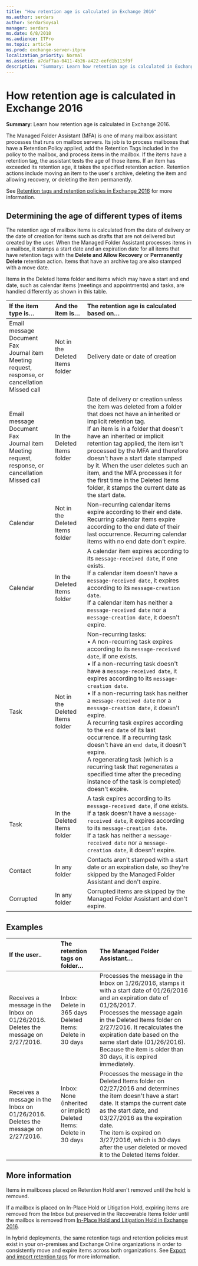 ```yaml
---
title: "How retention age is calculated in Exchange 2016"
ms.author: serdars
author: SerdarSoysal
manager: serdars
ms.date: 6/8/2018
ms.audience: ITPro
ms.topic: article
ms.prod: exchange-server-itpro
localization_priority: Normal
ms.assetid: a7daf7aa-0411-4b26-a422-eefd1b113f9f
description: "Summary: Learn how retention age is calculated in Exchange 2016."
---
```


# How retention age is calculated in Exchange 2016

 **Summary**: Learn how retention age is calculated in Exchange 2016.
  
The Managed Folder Assistant (MFA) is one of many mailbox assistant processes that runs on mailbox servers. Its job is to process mailboxes that have a Retention Policy applied, add the Retention Tags included in the policy to the mailbox, and process items in the mailbox. If the items have a retention tag, the assistant tests the age of those items. If an item has exceeded its retention age, it takes the specified retention action. Retention actions include moving an item to the user's archive, deleting the item and allowing recovery, or deleting the item permanently.
  
See [Retention tags and retention policies in Exchange 2016](retention-tags-and-retention-policies.md) for more information. 
  
## Determining the age of different types of items

The retention age of mailbox items is calculated from the date of delivery or the date of creation for items such as drafts that are not delivered but created by the user. When the Managed Folder Assistant processes items in a mailbox, it stamps a start date and an expiration date for all items that have retention tags with the **Delete and Allow Recovery** or **Permanently Delete** retention action. Items that have an archive tag are also stamped with a move date. 
  
Items in the Deleted Items folder and items which may have a start and end date, such as calendar items (meetings and appointments) and tasks, are handled differently as shown in this table.
  
|**If the item type is…**|**And the item is…**|**The retention age is calculated based on…**|
|:-----|:-----|:-----|
|Email message  <br/> Document  <br/> Fax  <br/> Journal item  <br/> Meeting request, response, or cancellation  <br/> Missed call  <br/> |Not in the Deleted Items folder  <br/> |Delivery date or date of creation  <br/> |
|Email message  <br/> Document  <br/> Fax  <br/> Journal item  <br/> Meeting request, response, or cancellation  <br/> Missed call  <br/> |In the Deleted Items folder  <br/> |Date of delivery or creation unless the item was deleted from a folder that does not have an inherited or implicit retention tag.  <br/> If an item is in a folder that doesn't have an inherited or implicit retention tag applied, the item isn't processed by the MFA and therefore doesn't have a start date stamped by it. When the user deletes such an item, and the MFA processes it for the first time in the Deleted Items folder, it stamps the current date as the start date.  <br/> |
|Calendar  <br/> |Not in the Deleted Items folder  <br/> |Non-recurring calendar items expire according to their end date.  <br/> Recurring calendar items expire according to the end date of their last occurrence. Recurring calendar items with no end date don't expire.  <br/> |
|Calendar  <br/> |In the Deleted Items folder  <br/> |A calendar item expires according to its `message-received date`, if one exists.  <br/> If a calendar item doesn't have a `message-received date`, it expires according to its `message-creation date`.  <br/> If a calendar item has neither a `message-received date` nor a `message-creation date`, it doesn't expire.  <br/> |
|Task  <br/> |Not in the Deleted Items folder  <br/> |Non-recurring tasks:  <br/> • A non-recurring task expires according to its `message-received date`, if one exists.  <br/> • If a non-recurring task doesn't have a `message-received date`, it expires according to its `message-creation date`.  <br/> • If a non-recurring task has neither a `message-received date` nor a `message-creation date`, it doesn't expire.  <br/> A recurring task expires according to the `end date` of its last occurrence. If a recurring task doesn't have an `end date`, it doesn't expire.  <br/> A regenerating task (which is a recurring task that regenerates a specified time after the preceding instance of the task is completed) doesn't expire.  <br/> |
|Task  <br/> |In the Deleted Items folder  <br/> |A task expires according to its `message-received date`, if one exists.  <br/> If a task doesn't have a `message-received date`, it expires according to its `message-creation date`.  <br/> If a task has neither a `message-received date` nor a `message-creation date`, it doesn't expire.  <br/> |
|Contact  <br/> |In any folder  <br/> |Contacts aren't stamped with a start date or an expiration date, so they're skipped by the Managed Folder Assistant and don't expire.  <br/> |
|Corrupted  <br/> |In any folder  <br/> |Corrupted items are skipped by the Managed Folder Assistant and don't expire.  <br/> |
   
## Examples

|**If the user..**|**The retention tags on folder…**|**The Managed Folder Assistant…**|
|:-----|:-----|:-----|
|Receives a message in the Inbox on 01/26/2016.  <br/> Deletes the message on 2/27/2016.  <br/> |Inbox: Delete in 365 days  <br/> Deleted Items: Delete in 30 days  <br/> |Processes the message in the Inbox on 1/26/2016, stamps it with a start date of 01/26/2016 and an expiration date of 01/26/2017.  <br/> Processes the message again in the Deleted Items folder on 2/27/2016. It recalculates the expiration date based on the same start date (01/26/2016).  <br/> Because the item is older than 30 days, it is expired immediately.  <br/> |
|Receives a message in the Inbox on 01/26/2016.  <br/> Deletes the message on 2/27/2016.  <br/> |Inbox: None (inherited or implicit)  <br/> Deleted Items: Delete in 30 days  <br/> |Processes the message in the Deleted Items folder on 02/27/2016 and determines the item doesn't have a start date. It stamps the current date as the start date, and 03/27/2016 as the expiration date.  <br/> The item is expired on 3/27/2016, which is 30 days after the user deleted or moved it to the Deleted Items folder.  <br/> |
   
## More information

Items in mailboxes placed on Retention Hold aren't removed until the hold is removed.
  
If a mailbox is placed on In-Place Hold or Litigation Hold, expiring items are removed from the Inbox but preserved in the Recoverable Items folder until the mailbox is removed from [In-Place Hold and Litigation Hold in Exchange 2016](../../policy-and-compliance/holds/holds.md).
  
In hybrid deployments, the same retention tags and retention policies must exist in your on-premises and Exchange Online organizations in order to consistently move and expire items across both organizations. See [Export and import retention tags](http://technet.microsoft.com/library/18405ea2-7ccc-475e-bd84-8b040e17bf44.aspx) for more information. 
  

